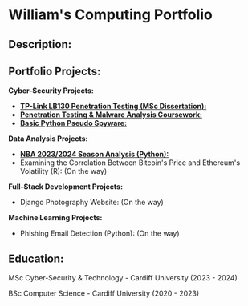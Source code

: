 # William's Computing Portfolio

## Description:

## Portfolio Projects:

**Cyber-Security Projects:**

* [**TP-Link LB130 Penetration Testing (MSc Dissertation):**](https://github.com/wlshepherd/My_Portolio/blob/main/NBA_Data_Analysis_Project.ipynb)
* [**Penetration Testing & Malware Analysis Coursework:**](https://github.com/wlshepherd/My_Portolio/blob/main/NBA_Data_Analysis_Project.ipynb)
* [**Basic Python Pseudo Spyware:**](https://github.com/wlshepherd/My_Portolio/blob/main/main.py)

**Data Analysis Projects:**

* [**NBA 2023/2024 Season Analysis (Python):**](https://github.com/wlshepherd/My_Portolio/blob/main/NBA%20Data%20Analysis%20Project/NBA_Data_Analysis_Project.ipynb)
* Examining the Correlation Between Bitcoin's Price and Ethereum's Volatility (R): (On the way)


**Full-Stack Development Projects:**

* Django Photography Website: (On the way)

**Machine Learning Projects:**

* Phishing Email Detection (Python): (On the way)


## Education:
MSc Cyber-Security & Technology - Cardiff University (2023 - 2024)

BSc Computer Science - Cardiff University (2020 - 2023)


